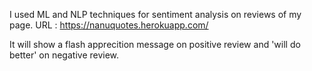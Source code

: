 I used ML and NLP techniques for sentiment analysis on reviews of my page.
URL : https://nanuquotes.herokuapp.com/

It will show a flash apprecition message on positive review and 'will do better' on negative review.
